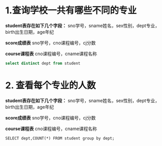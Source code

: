# 1.查询学校一共有哪些不同的专业

**student表存在如下几个字段：**
sno学号，sname姓名，sex性别，dept专业，birth出生日期，age年纪

**score成绩表**
sno学号，cno课程编号，cj分数

**course课程表**
cno课程编号，cname课程名称

``` sql
select distinct dept from student
```


# 2. 查看每个专业的人数

**student表存在如下几个字段：**
sno学号，sname姓名，sex性别，dept专业，birth出生日期，age年纪

**score成绩表**
sno学号，cno课程编号，cj分数

**course课程表**
cno课程编号，cname课程名称

```MYSQL
SELECT dept,COUNT(*) FROM student group by dept;
```

